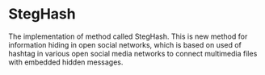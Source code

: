 # StegHash
The implementation of method called StegHash. This is new method for information hiding in open social networks, which is based on used of hashtag in various open social media networks to connect multimedia files with embedded hidden messages.
